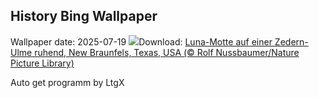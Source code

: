 ## History Bing Wallpaper
Wallpaper date: 2025-07-19
![](https://www.bing.com/th?id=OHR.MothWeek_DE-DE7350997027_UHD.jpg&w=1000)Download: [Luna-Motte auf einer Zedern-Ulme ruhend, New Braunfels, Texas, USA (© Rolf Nussbaumer/Nature Picture Library)](https://www.bing.com/th?id=OHR.MothWeek_DE-DE7350997027_UHD.jpg)

Auto get programm by LtgX
